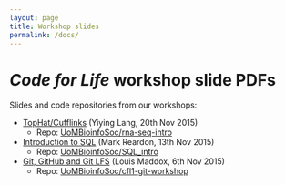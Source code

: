 ```yaml
---
layout: page
title: Workshop slides
permalink: /docs/
---
```


# _Code for Life_ workshop slide PDFs

Slides and code repositories from our workshops:

* [TopHat/Cufflinks](install-tuxedo.pdf) (Yiying Lang, 20th Nov 2015) 
  * Repo: [UoMBioinfoSoc/rna-seq-intro](https://github.com/UoMBioinfoSoc/rna-seq-intro)
* [Introduction to SQL](sql-intro.pdf) (Mark Reardon, 13th Nov 2015)
  * Repo: [UoMBioinfoSoc/SQL_intro](https://github.com/UoMBioinfoSoc/SQL_intro)
* [Git, GitHub and Git LFS](cfl1-git-workshop.pdf) (Louis Maddox, 6th Nov 2015)
  * Repo: [UoMBioinfoSoc/cfl1-git-workshop](https://github.com/UoMBioinfoSoc/cfl1-git-workshop)
